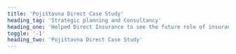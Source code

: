 ```yaml
---
title: 'Pojištovna Direct Case Study'
heading_tag: 'Strategic planning and Consultancy'
heading_one: 'Helped Direct Insurance to see the future role of insurance business'
toggle: '-1'
heading_two: 'Pojištovna Direct Case Study'
---
```


